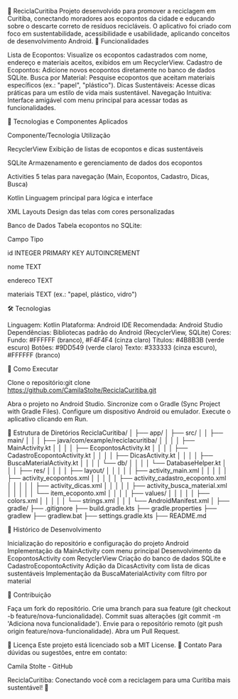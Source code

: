 📱 ReciclaCuritiba
Projeto desenvolvido para promover a reciclagem em Curitiba, conectando moradores aos ecopontos da cidade e educando sobre o descarte correto de resíduos recicláveis. O aplicativo foi criado com foco em sustentabilidade, acessibilidade e usabilidade, aplicando conceitos de desenvolvimento Android.
🚀 Funcionalidades

Lista de Ecopontos: Visualize os ecopontos cadastrados com nome, endereço e materiais aceitos, exibidos em um RecyclerView.
Cadastro de Ecopontos: Adicione novos ecopontos diretamente no banco de dados SQLite.
Busca por Material: Pesquise ecopontos que aceitam materiais específicos (ex.: "papel", "plástico").
Dicas Sustentáveis: Acesse dicas práticas para um estilo de vida mais sustentável.
Navegação Intuitiva: Interface amigável com menu principal para acessar todas as funcionalidades.

🧠 Tecnologias e Componentes Aplicados



Componente/Tecnologia
Utilização



RecyclerView
Exibição de listas de ecopontos e dicas sustentáveis


SQLite
Armazenamento e gerenciamento de dados dos ecopontos


Activities
5 telas para navegação (Main, Ecopontos, Cadastro, Dicas, Busca)


Kotlin
Linguagem principal para lógica e interface


XML Layouts
Design das telas com cores personalizadas


Banco de Dados
Tabela ecopontos no SQLite:



Campo
Tipo



id
INTEGER PRIMARY KEY AUTOINCREMENT


nome
TEXT


endereco
TEXT


materiais
TEXT (ex.: "papel, plástico, vidro")


🛠️ Tecnologias

Linguagem: Kotlin
Plataforma: Android
IDE Recomendada: Android Studio
Dependências: Bibliotecas padrão do Android (RecyclerView, SQLite)
Cores:
Fundo: #FFFFFF (branco), #F4F4F4 (cinza claro)
Títulos: #4B8B3B (verde escuro)
Botões: #9DD549 (verde claro)
Texto: #333333 (cinza escuro), #FFFFFF (branco)



🧪 Como Executar

Clone o repositório:git clone https://github.com/CamilaStolte/ReciclaCuritiba.git


Abra o projeto no Android Studio.
Sincronize com o Gradle (Sync Project with Gradle Files).
Configure um dispositivo Android ou emulador.
Execute o aplicativo clicando em Run.

📁 Estrutura de Diretórios
ReciclaCuritiba/
│
├── app/
│   ├── src/
│   │   ├── main/
│   │   │   ├── java/com/example/reciclacuritiba/
│   │   │   │   ├── MainActivity.kt
│   │   │   │   ├── EcopontosActivity.kt
│   │   │   │   ├── CadastroEcopontoActivity.kt
│   │   │   │   ├── DicasActivity.kt
│   │   │   │   ├── BuscaMaterialActivity.kt
│   │   │   │   └── db/
│   │   │   │       └── DatabaseHelper.kt
│   │   │   ├── res/
│   │   │   │   ├── layout/
│   │   │   │   │   ├── activity_main.xml
│   │   │   │   │   ├── activity_ecopontos.xml
│   │   │   │   │   ├── activity_cadastro_ecoponto.xml
│   │   │   │   │   ├── activity_dicas.xml
│   │   │   │   │   ├── activity_busca_material.xml
│   │   │   │   │   └── item_ecoponto.xml
│   │   │   │   ├── values/
│   │   │   │   │   ├── colors.xml
│   │   │   │   │   └── strings.xml
│   │   │   └── AndroidManifest.xml
│
├── gradle/
├── .gitignore
├── build.gradle.kts
├── gradle.properties
├── gradlew
├── gradlew.bat
├── settings.gradle.kts
├── README.md

📅 Histórico de Desenvolvimento

Inicialização do repositório e configuração do projeto Android
Implementação da MainActivity com menu principal
Desenvolvimento da EcopontosActivity com RecyclerView
Criação do banco de dados SQLite e CadastroEcopontoActivity
Adição da DicasActivity com lista de dicas sustentáveis
Implementação da BuscaMaterialActivity com filtro por material

📝 Contribuição

Faça um fork do repositório.
Crie uma branch para sua feature (git checkout -b feature/nova-funcionalidade).
Commit suas alterações (git commit -m 'Adiciona nova funcionalidade').
Envie para o repositório remoto (git push origin feature/nova-funcionalidade).
Abra um Pull Request.

📜 Licença
Este projeto está licenciado sob a MIT License.
📧 Contato
Para dúvidas ou sugestões, entre em contato:

Camila Stolte - GitHub


ReciclaCuritiba: Conectando você com a reciclagem para uma Curitiba mais sustentável! 🌱

